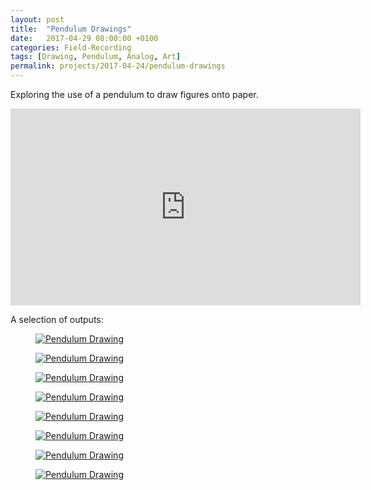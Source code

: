 ```yaml
---
layout: post
title:  "Pendulum Drawings"
date:   2017-04-29 08:00:00 +0100
categories: Field-Recording
tags: [Drawing, Pendulum, Analog, Art]
permalink: projects/2017-04-24/pendulum-drawings
---
```


Exploring the use of a pendulum to draw figures onto paper.

<div class="video-container"><iframe width="560" height="315" src="https://www.youtube.com/embed/c3iq19qJnj4" frameborder="0" allow="autoplay; encrypted-media" allowfullscreen></iframe></div>

A selection of outputs:

<div class="pure-g custom-grid">
  <div class="pure-u-1-2 pure-u-lg-1-4">
    <figure>
      <a href="{{site.baseurl}}/assets/images/2017-04-29/Pendulum_001.jpg"><img class="pure-img" src="{{site.baseurl}}/assets/images/2017-04-29/Pendulum_001.jpg" alt="Pendulum Drawing"></a>
    </figure>
  </div>

  <div class="pure-u-1-2 pure-u-lg-1-4">
    <figure>
      <a href="{{site.baseurl}}/assets/images/2017-04-29/Pendulum_002.jpg"><img class="pure-img" src="{{site.baseurl}}/assets/images/2017-04-29/Pendulum_002.jpg" alt="Pendulum Drawing"></a>
    </figure>
  </div>

  <div class="pure-u-1-2 pure-u-lg-1-4">
    <figure>
      <a href="{{site.baseurl}}/assets/images/2017-04-29/Pendulum_003.jpg"><img class="pure-img" src="{{site.baseurl}}/assets/images/2017-04-29/Pendulum_003.jpg" alt="Pendulum Drawing"></a>
    </figure>
  </div>

  <div class="pure-u-1-2 pure-u-lg-1-4">
    <figure>
      <a href="{{site.baseurl}}/assets/images/2017-04-29/Pendulum_004.jpg"><img class="pure-img" src="{{site.baseurl}}/assets/images/2017-04-29/Pendulum_004.jpg" alt="Pendulum Drawing"></a>
    </figure>
  </div>

  <div class="pure-u-1-2 pure-u-lg-1-4">
    <figure>
      <a href="{{site.baseurl}}/assets/images/2017-04-29/Pendulum_005.jpg"><img class="pure-img" src="{{site.baseurl}}/assets/images/2017-04-29/Pendulum_005.jpg" alt="Pendulum Drawing"></a>
    </figure>
  </div>

  <div class="pure-u-1-2 pure-u-lg-1-4">
    <figure>
      <a href="{{site.baseurl}}/assets/images/2017-04-29/Pendulum_006.jpg"><img class="pure-img" src="{{site.baseurl}}/assets/images/2017-04-29/Pendulum_006.jpg" alt="Pendulum Drawing"></a>
    </figure>
  </div>

  <div class="pure-u-1-2 pure-u-lg-1-4">
    <figure>
      <a href="{{site.baseurl}}/assets/images/2017-04-29/Pendulum_007.jpg"><img class="pure-img" src="{{site.baseurl}}/assets/images/2017-04-29/Pendulum_007.jpg" alt="Pendulum Drawing"></a>
    </figure>
  </div>

  <div class="pure-u-1-2 pure-u-lg-1-4">
    <figure>
      <a href="{{site.baseurl}}/assets/images/2017-04-29/Pendulum_008.jpg"><img class="pure-img" src="{{site.baseurl}}/assets/images/2017-04-29/Pendulum_008.jpg" alt="Pendulum Drawing"></a>
    </figure>
  </div>
</div>
